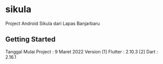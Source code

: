 # sikula

Project Android Sikula dari Lapas Banjarbaru

## Getting Started

Tanggal Mulai Project : 9 Maret 2022
Version
[1] Flutter   : 2.10.3
[2] Dart      : 2.16.1
